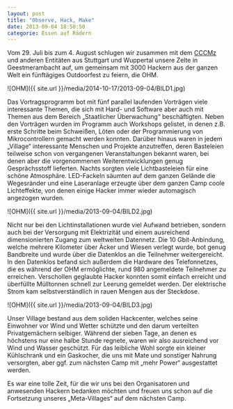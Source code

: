 ```yaml
---
layout: post
title: "Observe, Hack, Make"
date: 2013-09-04 18:50:50
categorie: Essen auf Rädern
---
```

Vom 29. Juli bis zum 4. August schlugen wir zusammen mit dem [CCCMz](https://www.cccmz.de/) und anderen Entitäten aus Stuttgart und Wuppertal unsere Zelte in Geestmerambacht auf, um gemeinsam mit 3000 Hackern aus der ganzen Welt ein fünftägiges Outdoorfest zu feiern, die OHM.

![OHM]({{ site.url }}/media/2014-10-17/2013-09-04/BILD1.jpg)

Das Vortragsprogramm bot mit fünf parallel laufenden Vorträgen viele interessante Themen, die sich mit Hard- und Software aber auch mit Themen aus dem Bereich „Staatlicher Überwachung“ beschäftigten. Neben den Vorträgen wurden im Programm auch Workshops gelistet, in denen z.B. erste Schritte beim Schweißen, Löten oder der Programmierung von Mikrocontrollern gemacht werden konnten. Darüber hinaus waren in jedem „Village“ interessante Menschen und Projekte anzutreffen, deren Basteleien teilweise schon von vergangenen Veranstaltungen bekannt waren, bei denen aber die vorgenommenen Weiterentwicklungen genug Gesprächsstoff lieferten. Nachts sorgten viele Lichtbasteleien für eine schöne Atmosphäre. LED-Fackeln säumten auf dem ganzen Gelände die Wegesränder  und eine Laseranlage erzeugte über dem ganzen Camp coole Lichteffekte, von denen einige Hacker immer wieder automagisch angezogen wurden.

![OHM]({{ site.url }}/media/2013-09-04/BILD2.jpg)

Nicht nur bei den Lichtinstallationen wurde viel Aufwand betrieben, sondern auch bei der Versorgung mit Elektrizität und einem ausreichend dimensionierten Zugang zum weltweiten Datennetz. Die 10 Gbit-Anbindung, welche mehrere Kilometer über Äcker und Wiesen verlegt wurde, bot genug Bandbreite und wurde über die Datenklos an die Teilnehmer weitergereicht. In den Datenklos befand sich außerdem die Hardware des Telefonnetzes, die es während der OHM ermöglichte, rund 980 angemeldete Teilnehmer zu erreichen. Verschollen geglaubte Hacker konnten somit einfach erreicht und überfüllte Mülltonnen schnell zur Leerung gemeldet werden. Der elektrische Strom kam selbstverständlich in rauen Mengen aus der Steckdose.

![OHM]({{ site.url }}/media/2013-09-04/BILD3.jpg)

Unser Village bestand aus dem soliden Hackcenter, welches seine Einwohner vor Wind und Wetter schützte und den darum verteilten Privatgemächern selbiger. Während der sieben Tage, an denen es höchstens nur eine halbe Stunde regnete, waren wir also ausreichend vor Wind und Wasser geschützt. Für das leibliche Wohl sorgte ein kleiner Kühlschrank und ein Gaskocher, die uns mit Mate und sonstiger Nahrung versorgten, aber ggf. zum nächsten Camp mit „mehr Power“ ausgestattet werden.

Es war eine tolle Zeit, für die wir uns bei den Organisatoren und anwesenden Hackern bedanken möchten und freuen uns schon auf die Fortsetzung unseres „Meta-Villages“ auf dem nächsten Camp.